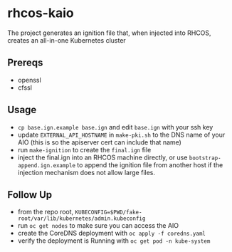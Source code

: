 # rhcos-kaio
The project generates an ignition file that, when injected into RHCOS, creates an all-in-one Kubernetes cluster

## Prereqs
* openssl
* cfssl

## Usage
* `cp base.ign.example base.ign` and edit `base.ign` with your ssh key
* update `EXTERNAL_API_HOSTNAME` in `make-pki.sh` to the DNS name of your AIO (this is so the apiserver cert can include that name)
* run `make-ignition` to create the `final.ign` file
* inject the final.ign into an RHCOS machine directly, or use `bootstrap-append.ign.example` to append the ignition file from another host if the injection mechanism does not allow large files.

## Follow Up
* from the repo root, `KUBECONFIG=$PWD/fake-root/var/lib/kubernetes/admin.kubeconfig`
* run `oc get nodes` to make sure you can access the AIO
* create the CoreDNS deployment with `oc apply -f coredns.yaml`
* verify the deployment is Running with `oc get pod -n kube-system`
